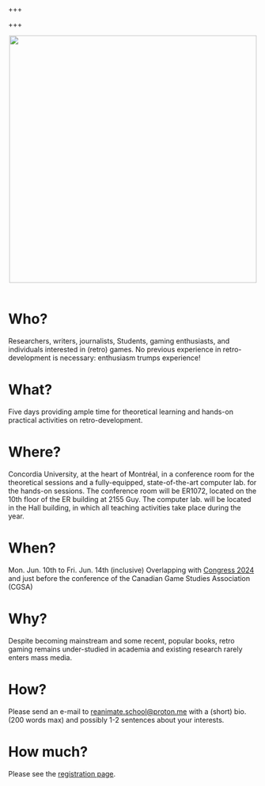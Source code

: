 +++

+++

<center><img width=500 src="/Summer%20school%202024%20wip1.jpg"/></center><br/>

# Who?

Researchers, writers, journalists, Students, gaming enthusiasts, and individuals interested in (retro) games. No previous experience in retro-development is necessary: enthusiasm trumps experience!

# What?

Five days providing ample time for theoretical learning and hands-on practical activities on retro-development.

# Where?

Concordia University, at the heart of Montréal, in a conference room for the theoretical sessions and a fully-equipped, state-of-the-art computer lab. for the hands-on sessions. The conference room will be ER1072, located on the 10th floor of the ER building at 2155 Guy. The computer lab. will be located in the Hall building, in which all teaching activities take place during the year.

# When?

Mon. Jun. 10th to Fri. Jun. 14th (inclusive)
Overlapping with [Congress 2024](https://www.federationhss.ca/en/congress2024) and just before the conference of the Canadian Game Studies Association (CGSA)

# Why?

Despite becoming mainstream and some recent, popular books, retro gaming remains under-studied in academia and existing research rarely enters mass media.

# How?

Please send an e-mail to reanimate.school@proton.me with a (short) bio. (200 words max) and possibly 1-2 sentences about your interests.

# How much?

Please see the [registration page](/registration/).

